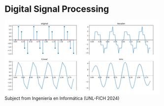 # Digital Signal Processing
![Signal interpolation](https://github.com/Lucasa98/PDS-2024/blob/main/Guias/Guia6.png "Signals")
Subject from Ingeniería en Informática (UNL-FICH 2024)
